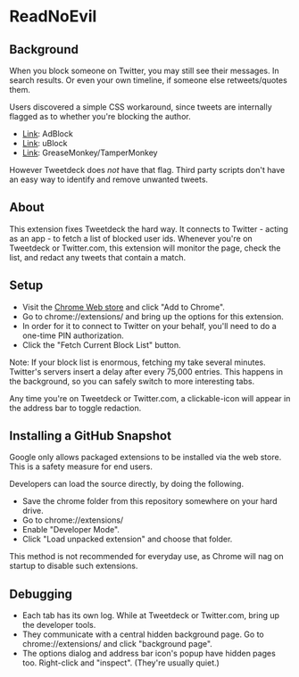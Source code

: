 ReadNoEvil
==========

Background
----------

When you block someone on Twitter, you may still see their messages. In search results. Or even your own timeline, if someone else retweets/quotes them.

Users discovered a simple CSS workaround, since tweets are internally flagged as to whether you're blocking the author.

* [Link](http://blog.randi.io/2016/01/13/hiding-blocked-users-from-twitter-search/): AdBlock
* [Link](https://twitter.com/cdaveross/status/687547100947550208): uBlock
* [Link](https://gist.github.com/CrystalDave/2b11c05c87005cc0f29c): GreaseMonkey/TamperMonkey

However Tweetdeck does *not* have that flag. Third party scripts don't have an easy way to identify and remove unwanted tweets.


About
-----

This extension fixes Tweetdeck the hard way. It connects to Twitter - acting as an app - to fetch a list of blocked user ids. Whenever you're on Tweetdeck or Twitter.com, this extension will monitor the page, check the list, and redact any tweets that contain a match.


Setup
-----

* Visit the [Chrome Web store](https://chrome.google.com/webstore/detail/readnoevil/acjbpdejcmhfhnfjbijokkjopiogkfim) and click "Add to Chrome".
* Go to chrome://extensions/ and bring up the options for this extension.
* In order for it to connect to Twitter on your behalf, you'll need to do a one-time PIN authorization.
* Click the "Fetch Current Block List" button.

Note: If your block list is enormous, fetching my take several minutes. Twitter's servers insert a delay after every 75,000 entries. This happens in the background, so you can safely switch to more interesting tabs.

Any time you're on Tweetdeck or Twitter.com, a clickable-icon will appear in the address bar to toggle redaction.


Installing a GitHub Snapshot
----------------------------

Google only allows packaged extensions to be installed via the web store. This is a safety measure for end users.

Developers can load the source directly, by doing the following.

* Save the chrome folder from this repository somewhere on your hard drive.
* Go to chrome://extensions/
* Enable "Developer Mode".
* Click "Load unpacked extension" and choose that folder.

This method is not recommended for everyday use, as Chrome will nag on startup to disable such extensions.


Debugging
---------

* Each tab has its own log. While at Tweetdeck or Twitter.com, bring up the developer tools.
* They communicate with a central hidden background page. Go to chrome://extensions/ and click "background page".
* The options dialog and address bar icon's popup have hidden pages too. Right-click and "inspect". (They're usually quiet.)
